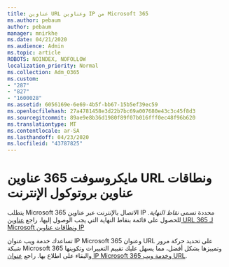 ```yaml
---
title: عناوين URL وعناوين IP من Microsoft 365
ms.author: pebaum
author: pebaum
manager: mnirkhe
ms.date: 04/21/2020
ms.audience: Admin
ms.topic: article
ROBOTS: NOINDEX, NOFOLLOW
localization_priority: Normal
ms.collection: Adm_O365
ms.custom:
- "287"
- "827"
- "1600028"
ms.assetid: 6056169e-6e69-4b5f-bb67-15b5ef39ec59
ms.openlocfilehash: 27a4781458e3d22b7bc69a007680e43c3c45f8d3
ms.sourcegitcommit: 89ae9e8b36d1980f89f07b016fff0ec48f96b620
ms.translationtype: MT
ms.contentlocale: ar-SA
ms.lasthandoff: 04/23/2020
ms.locfileid: "43787825"
---
```

# <a name="microsoft-365-urls-and-ip-address-ranges"></a>مايكروسوفت 365 عناوين URL ونطاقات عناوين بروتوكول الإنترنت

يتطلب Microsoft 365 الاتصال بالإنترنت عبر عناوين IP محددة تسمى *نقاط النهاية*.
للحصول على قائمة بنقاط النهاية التي يجب الوصول إليها، راجع [عناوين URL 365 لـ Microsoft ونطاقات عناوين IP](https://docs.microsoft.com/office365/enterprise/urls-and-ip-address-ranges) 

تساعدك خدمة ويب عنوان IP Microsoft 365 وعنوان URL على تحديد حركة مرور شبكة Microsoft 365 وتمييزها بشكل أفضل، مما يسهل عليك تقييم التغييرات وتكوينها والبقاء على اطلاع بها. راجع [عنوان IP Microsoft 365 وخدمة ويب URL](https://docs.microsoft.com/office365/enterprise/office-365-ip-web-service).